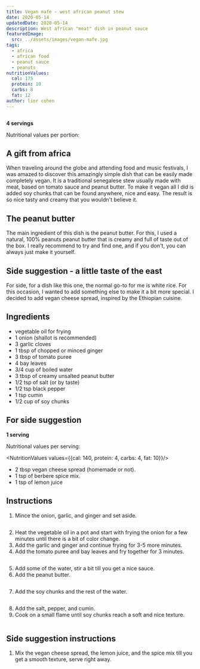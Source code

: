 ```yaml
---
title: Vegan mafe - west african peanut stew
date: 2020-05-14
updatedDate: 2020-05-14
description: West african "meat" dish in peanut sauce
featuredImage:
  src: ../assets/images/vegan-mafe.jpg
tags:
  - africa
  - african food
  - peanut sauce
  - peanuts
nutritionValues:
  cal: 175
  protein: 10
  carbs: 8
  fat: 12
author: lior cohen
---
```


<Image filename="vegan-mafe" />

**4 servings**

Nutritional values per portion:
<NutritionValues fileName="vegan-mafe"/>

## A gift from africa

When traveling around the globe and attending food and music festivals, I was amazed to discover this amazingly simple dish that can be easily made completely vegan.
It is a traditional senegalese stew usually made with meat, based on tomato sauce and peanut butter.
To make it vegan all I did is added soy chunks that can be found anywhere, nice and easy.
The result is so nice tasty and creamy that you wouldn't believe it.

## The peanut butter

The main ingredient of this dish is the peanut butter.
For this, I used a natural, 100% peanuts peanut butter that is creamy and full of taste out of the box.
I really recommend to try and find one, and if you don't, you can always just make it yourself.

## Side suggestion - a little taste of the east

For side, for a dish like this one, the normal go-to for me is white rice.
For this occasion, I wanted to add something else to make it a bit more special.
I decided to add vegan cheese spread, inspired by the Ethiopian cuisine.

## Ingredients

- vegetable oil for frying
- 1 onion (shallot is recommended)
- 3 garlic cloves
- 1 tbsp of chopped or minced ginger
- 3 tbsp of tomato puree
- 4 bay leaves
- 3/4 cup of boiled water
- 3 tbsp of creamy unsalted peanut butter
- 1/2 tsp of salt (or by taste)
- 1/2 tsp black pepper
- 1 tsp cumin
- 1/2 cup of soy chunks

## For side suggestion

**1 serving**

Nutritional values per serving:

<NutritionValues values={{cal: 140, protein: 4, carbs: 4, fat: 10}}/>

- 2 tbsp vegan cheese spread (homemade or not).
- 1 tsp of berbere spice mix.
- 1 tsp of lemon juice

## Instructions

1. Mince the onion, garlic, and ginger and set aside.

<Image filename='onion-garlic-ginger'/>

2. Heat the vegetable oil in a pot and start with frying the onion for a few minutes until there is a bit of color change.
3. Add the garlic and ginger and continue frying for 3-5 more minutes.
4. Add the tomato puree and bay leaves and fry together for 3 minutes.

<Image filename='mafe-tomato-sauce'/>

5. Add some of the water, stir a bit till you get a nice sauce.
6. Add the peanut butter.

<Image filename='mafe-peanut-sauce'/>

7. Add the soy chunks and the rest of the water.

<Image filename='mafe-soy-chunks'/>

8. Add the salt, pepper, and cumin.
9. Cook on a small flame until soy chunks reach a soft and nice texture.

<Image filename='mafe-ready'/>

## Side suggestion instructions

1. Mix the vegan cheese spread, the lemon juice, and the spice mix till you get a smooth texture, serve right away.

<Image filename='mafe-cheese-spread'/>
